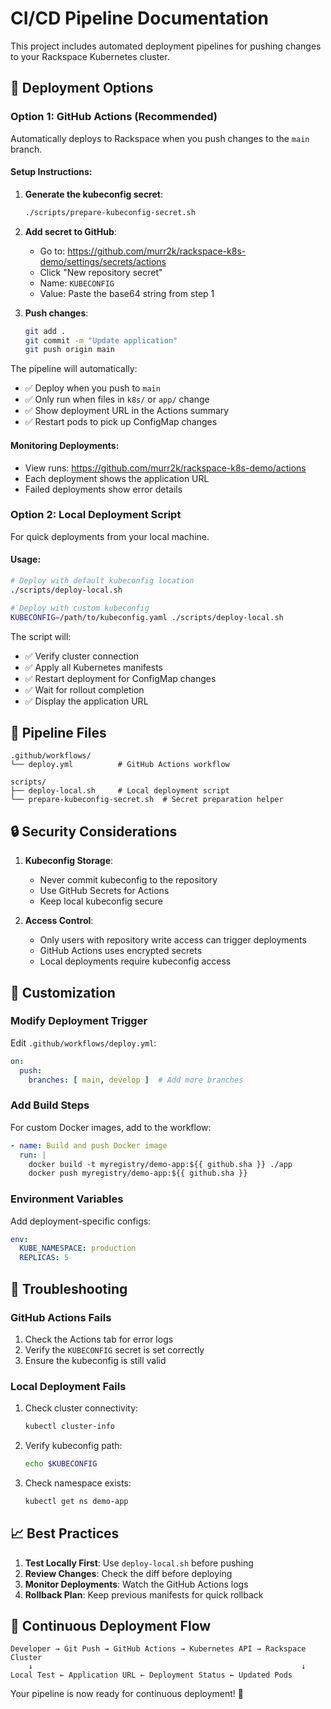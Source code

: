 # CI/CD Pipeline Documentation

This project includes automated deployment pipelines for pushing changes to your Rackspace Kubernetes cluster.

## 🚀 Deployment Options

### Option 1: GitHub Actions (Recommended)

Automatically deploys to Rackspace when you push changes to the `main` branch.

#### Setup Instructions:

1. **Generate the kubeconfig secret**:
   ```bash
   ./scripts/prepare-kubeconfig-secret.sh
   ```

2. **Add secret to GitHub**:
   - Go to: https://github.com/murr2k/rackspace-k8s-demo/settings/secrets/actions
   - Click "New repository secret"
   - Name: `KUBECONFIG`
   - Value: Paste the base64 string from step 1

3. **Push changes**:
   ```bash
   git add .
   git commit -m "Update application"
   git push origin main
   ```

The pipeline will automatically:
- ✅ Deploy when you push to `main`
- ✅ Only run when files in `k8s/` or `app/` change
- ✅ Show deployment URL in the Actions summary
- ✅ Restart pods to pick up ConfigMap changes

#### Monitoring Deployments:
- View runs: https://github.com/murr2k/rackspace-k8s-demo/actions
- Each deployment shows the application URL
- Failed deployments show error details

### Option 2: Local Deployment Script

For quick deployments from your local machine.

#### Usage:
```bash
# Deploy with default kubeconfig location
./scripts/deploy-local.sh

# Deploy with custom kubeconfig
KUBECONFIG=/path/to/kubeconfig.yaml ./scripts/deploy-local.sh
```

The script will:
- ✅ Verify cluster connection
- ✅ Apply all Kubernetes manifests
- ✅ Restart deployment for ConfigMap changes
- ✅ Wait for rollout completion
- ✅ Display the application URL

## 📁 Pipeline Files

```
.github/workflows/
└── deploy.yml          # GitHub Actions workflow

scripts/
├── deploy-local.sh     # Local deployment script
└── prepare-kubeconfig-secret.sh  # Secret preparation helper
```

## 🔒 Security Considerations

1. **Kubeconfig Storage**:
   - Never commit kubeconfig to the repository
   - Use GitHub Secrets for Actions
   - Keep local kubeconfig secure

2. **Access Control**:
   - Only users with repository write access can trigger deployments
   - GitHub Actions uses encrypted secrets
   - Local deployments require kubeconfig access

## 🔧 Customization

### Modify Deployment Trigger

Edit `.github/workflows/deploy.yml`:
```yaml
on:
  push:
    branches: [ main, develop ]  # Add more branches
```

### Add Build Steps

For custom Docker images, add to the workflow:
```yaml
- name: Build and push Docker image
  run: |
    docker build -t myregistry/demo-app:${{ github.sha }} ./app
    docker push myregistry/demo-app:${{ github.sha }}
```

### Environment Variables

Add deployment-specific configs:
```yaml
env:
  KUBE_NAMESPACE: production
  REPLICAS: 5
```

## 🚨 Troubleshooting

### GitHub Actions Fails

1. Check the Actions tab for error logs
2. Verify the `KUBECONFIG` secret is set correctly
3. Ensure the kubeconfig is still valid

### Local Deployment Fails

1. Check cluster connectivity:
   ```bash
   kubectl cluster-info
   ```

2. Verify kubeconfig path:
   ```bash
   echo $KUBECONFIG
   ```

3. Check namespace exists:
   ```bash
   kubectl get ns demo-app
   ```

## 📈 Best Practices

1. **Test Locally First**: Use `deploy-local.sh` before pushing
2. **Review Changes**: Check the diff before deploying
3. **Monitor Deployments**: Watch the GitHub Actions logs
4. **Rollback Plan**: Keep previous manifests for quick rollback

## 🔄 Continuous Deployment Flow

```
Developer → Git Push → GitHub Actions → Kubernetes API → Rackspace Cluster
    ↓                                                            ↓
Local Test ← Application URL ← Deployment Status ← Updated Pods
```

Your pipeline is now ready for continuous deployment! 🎉